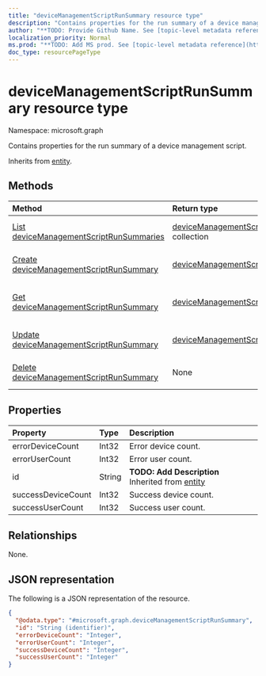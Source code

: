 ```yaml
---
title: "deviceManagementScriptRunSummary resource type"
description: "Contains properties for the run summary of a device management script."
author: "**TODO: Provide Github Name. See [topic-level metadata reference](https://msgo.azurewebsites.net/add/document/guidelines/metadata.html#topic-level-metadata)**"
localization_priority: Normal
ms.prod: "**TODO: Add MS prod. See [topic-level metadata reference](https://msgo.azurewebsites.net/add/document/guidelines/metadata.html#topic-level-metadata)**"
doc_type: resourcePageType
---
```


# deviceManagementScriptRunSummary resource type

Namespace: microsoft.graph



Contains properties for the run summary of a device management script.


Inherits from [entity](../resources/entity.md).

## Methods
|Method|Return type|Description|
|:---|:---|:---|
|[List deviceManagementScriptRunSummaries](../api/devicemanagementscriptrunsummary-list.md)|[deviceManagementScriptRunSummary](../resources/devicemanagementscriptrunsummary.md) collection|Get a list of the [deviceManagementScriptRunSummary](../resources/devicemanagementscriptrunsummary.md) objects and their properties.|
|[Create deviceManagementScriptRunSummary](../api/devicemanagementscriptrunsummary-create.md)|[deviceManagementScriptRunSummary](../resources/devicemanagementscriptrunsummary.md)|Create a new [deviceManagementScriptRunSummary](../resources/devicemanagementscriptrunsummary.md) object.|
|[Get deviceManagementScriptRunSummary](../api/devicemanagementscriptrunsummary-get.md)|[deviceManagementScriptRunSummary](../resources/devicemanagementscriptrunsummary.md)|Read the properties and relationships of a [deviceManagementScriptRunSummary](../resources/devicemanagementscriptrunsummary.md) object.|
|[Update deviceManagementScriptRunSummary](../api/devicemanagementscriptrunsummary-update.md)|[deviceManagementScriptRunSummary](../resources/devicemanagementscriptrunsummary.md)|Update the properties of a [deviceManagementScriptRunSummary](../resources/devicemanagementscriptrunsummary.md) object.|
|[Delete deviceManagementScriptRunSummary](../api/devicemanagementscriptrunsummary-delete.md)|None|Deletes a [deviceManagementScriptRunSummary](../resources/devicemanagementscriptrunsummary.md) object.|

## Properties
|Property|Type|Description|
|:---|:---|:---|
|errorDeviceCount|Int32|Error device count.|
|errorUserCount|Int32|Error user count.|
|id|String|**TODO: Add Description** Inherited from [entity](../resources/entity.md)|
|successDeviceCount|Int32|Success device count.|
|successUserCount|Int32|Success user count.|

## Relationships
None.

## JSON representation
The following is a JSON representation of the resource.
<!-- {
  "blockType": "resource",
  "keyProperty": "id",
  "@odata.type": "microsoft.graph.deviceManagementScriptRunSummary",
  "baseType": "microsoft.graph.entity",
  "openType": false
}
-->
``` json
{
  "@odata.type": "#microsoft.graph.deviceManagementScriptRunSummary",
  "id": "String (identifier)",
  "errorDeviceCount": "Integer",
  "errorUserCount": "Integer",
  "successDeviceCount": "Integer",
  "successUserCount": "Integer"
}
```

